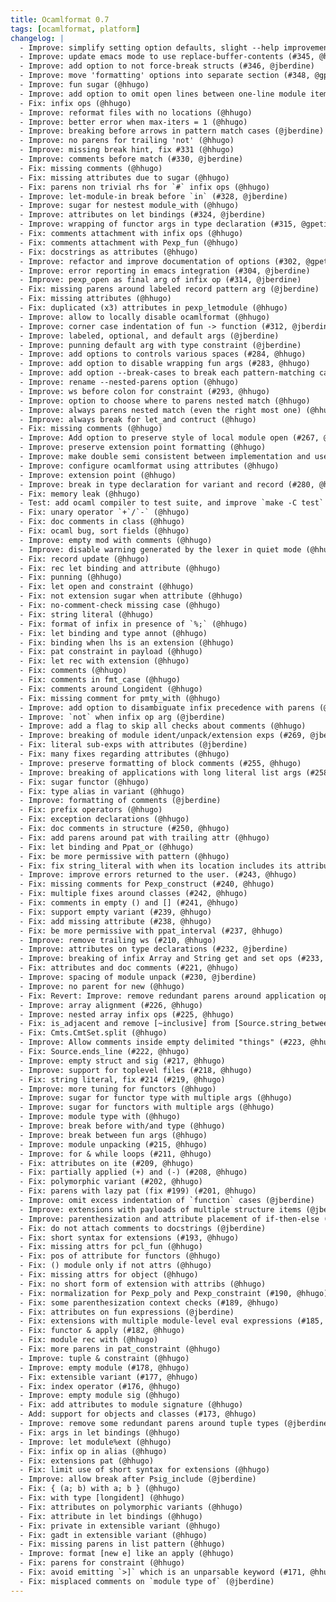 ```yaml
---
title: Ocamlformat 0.7
tags: [ocamlformat, platform]
changelog: |
  - Improve: simplify setting option defaults, slight --help improvement (#350, @jberdine)
  - Improve: update emacs mode to use replace-buffer-contents (#345, @hhugo)
  - Improve: add option to not force-break structs (#346, @jberdine)
  - Improve: move 'formatting' options into separate section (#348, @gpetiot)
  - Improve: fun sugar (@hhugo)
  - Improve: add option to omit open lines between one-line module items (#303, @gpetiot)
  - Fix: infix ops (@hhugo)
  - Improve: reformat files with no locations (@hhugo)
  - Improve: better error when max-iters = 1 (@hhugo)
  - Improve: breaking before arrows in pattern match cases (@jberdine)
  - Improve: no parens for trailing 'not' (@hhugo)
  - Improve: missing break hint, fix #331 (@hhugo)
  - Improve: comments before match (#330, @jberdine)
  - Fix: missing comments (@hhugo)
  - Fix: missing attributes due to sugar (@hhugo)
  - Fix: parens non trivial rhs for `#` infix ops (@hhugo)
  - Improve: let-module-in break before `in` (#328, @jberdine)
  - Improve: sugar for nestest module_with (@hhugo)
  - Improve: attributes on let bindings (#324, @jberdine)
  - Improve: wrapping of functor args in type declaration (#315, @gpetiot)
  - Fix: comments attachment with infix ops (@hhugo)
  - Fix: comments attachment with Pexp_fun (@hhugo)
  - Fix: docstrings as attributes (@hhugo)
  - Improve: refactor and improve documentation of options (#302, @gpetiot)
  - Improve: error reporting in emacs integration (#304, @jberdine)
  - Improve: pexp_open as final arg of infix op (#314, @jberdine)
  - Fix: missing parens around labeled record pattern arg (@jberdine)
  - Fix: missing attributes (@hhugo)
  - Fix: duplicated (x3) attributes in pexp_letmodule (@hhugo)
  - Improve: allow to locally disable ocamlformat (@hhugo)
  - Improve: corner case indentation of fun -> function (#312, @jberdine)
  - Improve: labeled, optional, and default args (@jberdine)
  - Improve: punning default arg with type constraint (@jberdine)
  - Improve: add options to controls various spaces (#284, @hhugo)
  - Improve: add option to disable wrapping fun args (#283, @hhugo)
  - Improve: add option --break-cases to break each pattern-matching case (#251, @gpetiot)
  - Improve: rename --nested-parens option (@hhugo)
  - Improve: ws before colon for constraint (#293, @hhugo)
  - Improve: option to choose where to parens nested match (@hhugo)
  - Improve: always parens nested match (even the right most one) (@hhugo)
  - Improve: always break for let_and contruct (@hhugo)
  - Fix: missing comments (@hhugo)
  - Improve: Add option to preserve style of local module open (#267, @gpetiot)
  - Improve: preserve extension point formatting (@hhugo)
  - Improve: make double semi consistent between implementation and use_file (#292, @hhugo)
  - Improve: configure ocamlformat using attributes (@hhugo)
  - Improve: extension point (@hhugo)
  - Improve: break in type declaration for variant and record (#280, @hhugo)
  - Fix: memory leak (@hhugo)
  - Test: add ocaml compiler to test suite, and improve `make -C test` (@jberdine)
  - Fix: unary operator `+`/`-` (@hhugo)
  - Fix: doc comments in class (@hhugo)
  - Fix: ocaml bug, sort fields (@hhugo)
  - Improve: empty mod with comments (@hhugo)
  - Improve: disable warning generated by the lexer in quiet mode (@hhugo)
  - Fix: record update (@hhugo)
  - Fix: rec let binding and attribute (@hhugo)
  - Fix: punning (@hhugo)
  - Fix: let open and constraint (@hhugo)
  - Fix: not extension sugar when attribute (@hhugo)
  - Fix: no-comment-check missing case (@hhugo)
  - Fix: string literal (@hhugo)
  - Fix: format of infix in presence of `%;` (@hhugo)
  - Fix: let binding and type annot (@hhugo)
  - Fix: binding when lhs is an extension (@hhugo)
  - Fix: pat constraint in payload (@hhugo)
  - Fix: let rec with extension (@hhugo)
  - Fix: comments (@hhugo)
  - Fix: comments in fmt_case (@hhugo)
  - Fix: comments around Longident (@hhugo)
  - Fix: missing comment for pmty_with (@hhugo)
  - Improve: add option to disambiguate infix precedence with parens (@jberdine)
  - Improve: `not` when infix op arg (@jberdine)
  - Improve: add a flag to skip all checks about comments (@hhugo)
  - Improve: breaking of module ident/unpack/extension exps (#269, @jberdine)
  - Fix: literal sub-exps with attributes (@jberdine)
  - Fix: many fixes regarding attributes (@hhugo)
  - Improve: preserve formatting of block comments (#255, @hhugo)
  - Improve: breaking of applications with long literal list args (#258, @jberdine)
  - Fix: sugar functor (@hhugo)
  - Fix: type alias in variant (@hhugo)
  - Improve: formatting of comments (@jberdine)
  - Fix: prefix operators (@hhugo)
  - Fix: exception declarations (@hhugo)
  - Fix: doc comments in structure (#250, @hhugo)
  - Fix: add parens around pat with trailing attr (@hhugo)
  - Fix: let binding and Ppat_or (@hhugo)
  - Fix: be more permissive with pattern (@hhugo)
  - Fix: fix string_literal with when its location includes its attribute (#244, @hhugo)
  - Improve: improve errors returned to the user. (#243, @hhugo)
  - Fix: missing comments for Pexp_construct (#240, @hhugo)
  - Fix: multiple fixes around classes (#242, @hhugo)
  - Fix: comments in empty () and [] (#241, @hhugo)
  - Fix: support empty variant (#239, @hhugo)
  - Fix: add missing attribute (#238, @hhugo)
  - Fix: be more permissive with ppat_interval (#237, @hhugo)
  - Improve: remove trailing ws (#210, @hhugo)
  - Improve: attributes on type declarations (#232, @jberdine)
  - Improve: breaking of infix Array and String get and set ops (#233, @jberdine)
  - Fix: attributes and doc comments (#221, @hhugo)
  - Improve: spacing of module unpack (#230, @jberdine)
  - Improve: no parent for new (@hhugo)
  - Fix: Revert: Improve: remove redundant parens around application operators (@hhugo)
  - Improve: array alignment (#226, @hhugo)
  - Improve: nested array infix ops (#225, @hhugo)
  - Fix: is_adjacent and remove [~inclusive] from [Source.string_between] (@hhugo)
  - Fix: Cmts.CmtSet.split (@hhugo)
  - Improve: Allow comments inside empty delimited "things" (#223, @hhugo)
  - Fix: Source.ends_line (#222, @hhugo)
  - Improve: empty struct and sig (#217, @hhugo)
  - Improve: support for toplevel files (#218, @hhugo)
  - Fix: string literal, fix #214 (#219, @hhugo)
  - Improve: more tuning for functors (@hhugo)
  - Improve: sugar for functor type with multiple args (@hhugo)
  - Improve: sugar for functors with multiple args (@hhugo)
  - Improve: module type with (@hhugo)
  - Improve: break before with/and type (@hhugo)
  - Improve: break between fun args (@hhugo)
  - Improve: module unpacking (#215, @hhugo)
  - Improve: for & while loops (#211, @hhugo)
  - Fix: attributes on ite (#209, @hhugo)
  - Fix: partially applied (+) and (-) (#208, @hhugo)
  - Fix: polymorphic variant (#202, @hhugo)
  - Fix: parens with lazy pat (fix #199) (#201, @hhugo)
  - Improve: omit excess indentation of `function` cases (@jberdine)
  - Improve: extensions with payloads of multiple structure items (@jberdine)
  - Improve: parenthesization and attribute placement of if-then-else (@jberdine)
  - Fix: do not attach comments to docstrings (@jberdine)
  - Fix: short syntax for extensions (#193, @hhugo)
  - Fix: missing attrs for pcl_fun (@hhugo)
  - Fix: pos of attribute for functors (@hhugo)
  - Fix: () module only if not attrs (@hhugo)
  - Fix: missing attrs for object (@hhugo)
  - Fix: no short form of extension with attribs (@hhugo)
  - Fix: normalization for Pexp_poly and Pexp_constraint (#190, @hhugo)
  - Fix: some parenthesization context checks (#189, @hhugo)
  - Fix: attributes on fun expressions (@jberdine)
  - Fix: extensions with multiple module-level eval expressions (#185, @jberdine)
  - Fix: functor & apply (#182, @hhugo)
  - Fix: module rec with (@hhugo)
  - Fix: more parens in pat_constraint (@hhugo)
  - Improve: tuple & constraint (@hhugo)
  - Improve: empty module (#178, @hhugo)
  - Fix: extensible variant (#177, @hhugo)
  - Fix: index operator (#176, @hhugo)
  - Improve: empty module sig (@hhugo)
  - Fix: add attributes to module signature (@hhugo)
  - Add: support for objects and classes (#173, @hhugo)
  - Improve: remove some redundant parens around tuple types (@jberdine)
  - Fix: args in let bindings (@hhugo)
  - Improve: let module%ext (@hhugo)
  - Fix: infix op in alias (@hhugo)
  - Fix: extensions pat (@hhugo)
  - Fix: limit use of short syntax for extensions (@hhugo)
  - Improve: allow break after Psig_include (@jberdine)
  - Fix: { (a; b) with a; b } (@hhugo)
  - Fix: with type [longident] (@hhugo)
  - Fix: attributes on polymorphic variants (@hhugo)
  - Fix: attribute in let bindings (@hhugo)
  - Fix: private in extensible variant (@hhugo)
  - Fix: gadt in extensible variant (@hhugo)
  - Fix: missing parens in list pattern (@hhugo)
  - Improve: format [new e] like an apply (@hhugo)
  - Fix: parens for constraint (@hhugo)
  - Fix: avoid emitting `>]` which is an unparsable keyword (#171, @hhugo)
  - Fix: misplaced comments on `module type of` (@jberdine)
---
```


